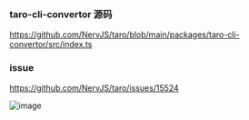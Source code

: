 ### taro-cli-convertor 源码
https://github.com/NervJS/taro/blob/main/packages/taro-cli-convertor/src/index.ts

### issue
https://github.com/NervJS/taro/issues/15524

![image](https://github.com/brainee/weixin-pages-convert/assets/5361813/d5951b40-349d-439d-b1ba-02111e7bf1e5)
